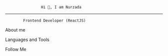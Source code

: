                     Hi 👋, I am Nurzada
----------------------------------------------------------------------------------------

            Frontend Developer (ReactJS)


About me

Languages and Tools

Follow Me